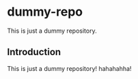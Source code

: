 # dummy-repo

This is just a dummy repository.

## Introduction

This is just a dummy repository! hahahahha!


